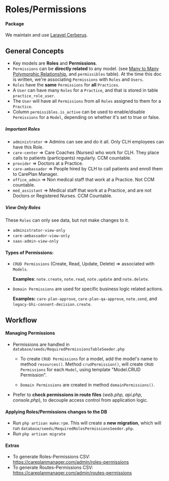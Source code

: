 # Roles/Permissions

#### Package
We maintain and use [Laravel Cerberus](https://github.com/circlelinkhealth/laravel-cerberus).


## General Concepts
- Key models are **Roles** and **Permissions**.
- `Permissions` can be **directly related** to any model. (see [Many to Many Polymorphic Relationship](https://laravel.com/docs/5.5/eloquent-relationships#many-to-many-polymorphic-relations), and `permissibles` table).
At the time this doc is written, we're associating `Permissions` with `Roles` and `Users`. 
- `Roles` have the **same** `Permissions` for **all** `Practices`.
- A `User` can have many `Roles` for a `Practice`, and that is stored in table `practice_role_user`.
- The `User` will have all `Permissions` from all `Roles` assigned to them for a `Practice`.
- Column `permissibles.is_active` can be used to enable/disable `Permissions` for a `Model`, depending on whether it's set to true or false.
  

##### Important Roles 
- `administrator` => Admins can see and do it all. Only CLH employees can have this Role. 
- `care-center` => Care Coaches (Nurses) who work for CLH. They place calls to patients (participants) regularly. CCM countable.
- `provider` => Doctors at a Practice.
- `care-ambassador` => People hired by CLH to call patients and enroll them to CarePlan Manager.
- `office_admin` => Non medical staff that work at a Practice. Not CCM countable. 
- `med_assistant` => Medical staff that work at a Practice, and are not Doctors or Registered Nurses. CCM Countable. 

##### View Only Roles
These `Roles` can only see data, but not make changes to it.
- `administrator-view-only` 
- `care-ambassador-view-only` 
- `saas-admin-view-only`


#### Types of Permissions:
- `CRUD Permissions` (Create, Read, Update, Delete) => associated with `Models`. 
   
   **Examples**: `note.create`, `note.read`, `note.update` and `note.delete`.

- `Domain Permissions` are used for specific business logic related actions. 
 
    **Examples:** `care-plan-approve`, `care-plan-qa-approve`, `note.send`, and `legacy-bhi-consent-decision.create`.

## Workflow
#### Managing Permissions
- Permissions are handled in `database/seeds/RequiredPermissionsTableSeeder.php`

    * To create `CRUD Permissions` for a model, add the model's name to method `resources()`. Method `crudPermission()`, will create `CRUD Permissions` for each `Model`, using template "Model.CRUD Permission".
    
    * `Domain Permissions` are created in method `domainPermissions()`.

- Prefer to **check permissions in route files** (*web.php, api.php, console.php*), to decouple access control from application logic.

#### Applying Roles/Permissions changes to the DB
- Run `php artisan make:rpm`. This will create a **new migration**, which will run `database/seeds/RequiredRolesPermissionsSeeder.php`.
- Run `php artisan migrate`



#### Extras

- To generate Roles-Permissions CSV:  
https://careplanmanager.com/admin/roles-permissions 
- To generate Routes-Permissions CSV: https://careplanmanager.com/admin/routes-permissions

